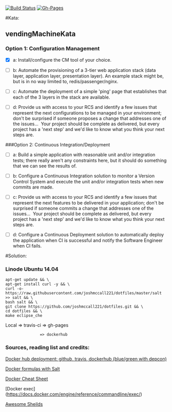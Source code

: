 [![Build Status](https://travis-ci.org/McCallTech/vendingMachineKata.svg?branch=master)](https://travis-ci.org/McCallTech/vendingMachineKata) 
[![Gh-Pages](https://img.shields.io/badge/gh--pages-Courtesy%20of%20Travis--CI-green.svg)](http://mccalltech.github.io/vendingMachineKata/)

#Kata:
## vendingMachineKata


### Option 1: Configuration Management

- [x] a: Install/configure the CM tool of your choice.
- [ ] b: Automate the provisioning of a 3-tier web application stack (data layer, application layer, presentation
layer). An example stack might be, but is in no way limited to, redis/passenger/nginx. 
- [ ] c: Automate the deployment of a simple &#39;ping&#39; page that establishes that each of the 3 layers in the stack
are available.

- [ ] d: Provide us with access to your RCS and identify a few issues that represent the next configurations to
be managed in your environment; don&#39;t be surprised if someone proposes a change that addresses
one of the issues...  Your project should be complete as delivered, but every project has a &#39;next step&#39;
and we&#39;d like to know what you think your next steps are.

###Option 2: Continuous Integration/Deployment

- [ ] a: Build a simple application with reasonable unit and/or integration tests; there really aren&#39;t any
constraints here, but it should do something that we can see the results of.

- [ ] b: Configure a Continuous Integration solution to monitor a Version Control System and execute the unit
and/or integration tests when new commits are made.

- [ ] c: Provide us with access to your RCS and identify a few issues that represent the next features to be
delivered in your application; don&#39;t be surprised if someone commits a change that addresses one of
the issues...  Your project should be complete as delivered, but every project has a &#39;next step&#39; and
we&#39;d like to know what you think your next steps are.

- [ ] d: Configure a Continuous Deployment solution to automatically deploy the application when CI is
successful and notify the Software Engineer when CI fails.

#Solution:
### Linode Ubuntu 14.04
```
apt-get update && \  
apt-get install curl -y && \ 
curl -o- https://raw.githubusercontent.com/joshmccall221/dotfiles/master/salt >> salt && \
bash salt && \
git clone https://github.com/joshmccall221/dotfiles.git && \
cd dotfiles && \
make eclipse_che
```


Local => travis-ci => gh-pages

                   => dockerhub
                   

### Sources, reading list and credits: 
[Docker hub deployment: github, travis, dockerhub (blue/green with depcon)](http://depcon.containx.io/docs/travis)

[Docker formulas with Salt](https://github.com/saltstack-formulas/docker-formula#docker-containers)

[Docker Cheat Sheet](https://github.com/wsargent/docker-cheat-sheet)

[Docker exec] (https://docs.docker.com/engine/reference/commandline/exec/)

[Awesome Sheilds](http://shields.io/)

